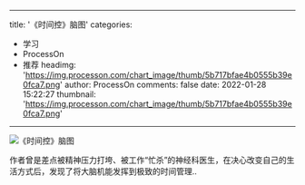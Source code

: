 
---
title: '《时间控》脑图'
categories: 
 - 学习
 - ProcessOn
 - 推荐
headimg: 'https://img.processon.com/chart_image/thumb/5b717bfae4b0555b39e0fca7.png'
author: ProcessOn
comments: false
date: 2022-01-28 15:22:27
thumbnail: 'https://img.processon.com/chart_image/thumb/5b717bfae4b0555b39e0fca7.png'
---

<div>   
<img class="thumb" alt="《时间控》脑图" src="https://img.processon.com/chart_image/thumb/5b717bfae4b0555b39e0fca7.png" referrerpolicy="no-referrer">
<p>作者曾是差点被精神压力打垮、被工作“忙杀”的神经科医生，在决心改变自己的生活方式后，发现了将大脑机能发挥到极致的时间管理..</p>  
</div>
            